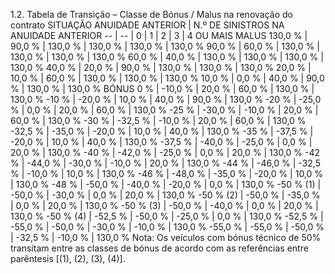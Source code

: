 1.2. Tabela de Transição – Classe de Bónus / Malus na renovação do contrato
SITUAÇÃO ANUIDADE ANTERIOR | N.º DE SINISTROS NA ANUIDADE ANTERIOR
-- | --
 | 0 | 1 | 2 | 3 | 4 OU MAIS
MALUS
130,0 % | 90,0 % | 130,0 % | 130,0 % | 130,0 % | 130,0 %
90,0 % | 60,0 % | 130,0 % | 130,0 % | 130,0 % | 130,0 %
60,0 % | 40,0 % | 130,0 % | 130,0 % | 130,0 % | 130,0 %
40,0 % | 20,0 % | 90,0 % | 130,0 % | 130,0 % | 130,0 %
20,0 % | 10,0 % | 60,0 % | 130,0 % | 130,0 % | 130,0 %
10,0 % | 0,0 % | 40,0 % | 90,0 % | 130,0 % | 130,0 %
BÓNUS
0 % | -10,0 % | 20,0 % | 60,0 % | 130,0 % | 130,0 %
-10 % | -20,0 % | 10,0 % | 40,0 % | 90,0 % | 130,0 %
-20 % | -25,0 % | 0,0 % | 20,0 % | 60,0 % | 130,0 %
-25 % | -30,0 % | -10,0 % | 20,0 % | 60,0 % | 130,0 %
-30 % | -32,5 % | -10,0 % | 20,0 % | 60,0 % | 130,0 %
-32,5 % | -35,0 % | -20,0 % | 10,0 % | 40,0 % | 130,0 %
-35 % | -37,5 % | -20,0 % | 10,0 % | 40,0 % | 130,0 %
-37,5 % | -40,0 % | -25,0 % | 0,0 % | 20,0 % | 130,0 %
-40 % | -42,0 % | -25,0 % | 0,0 % | 20,0 % | 130,0 %
-42 % | -44,0 % | -30,0 % | -10,0 % | 20,0 % | 130,0 %
-44 % | -46,0 % | -32,5 % | -10,0 % | 10,0 % | 130,0 %
-46 % | -48,0 % | -35,0 % | -20,0 % | 10,0 % | 130,0 %
-48 % | -50,0 % | -40,0 % | -20,0 % | 0,0 % | 130,0 %
-50 % (1) | -50,0 % | -30,0 % | 0,0 % | 20,0 % | 130,0 %
-50 % (2) | -50,0 % | -35,0 % | 0,0 % | 20,0 % | 130,0 %
-50 % (3) | -50,0 % | -40,0 % | 0,0 % | 20,0 % | 130,0 %
-50 % (4) | -52,5 % | -50,0 % | -25,0 % | 0,0 % | 130,0 %
-52,5 % | -55,0 % | -50,0 % | -30,0 % | -10,0 % | 130,0 %
-55,0 % | -55,0 % | -50,0 % | -32,5 % | -10,0 % | 130,0 %
Nota: Os veículos com bónus técnico de 50% transitam entre as classes de bónus de acordo com as referências entre parêntesis [(1), (2), (3), (4)].